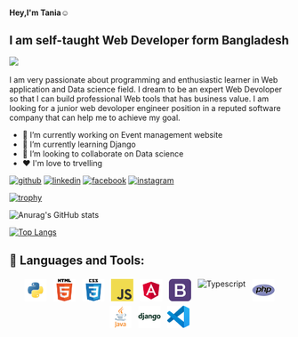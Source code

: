 
#### Hey,I'm Tania☺

I am self-taught Web Developer form Bangladesh
----------------------------------------------------
![](https://komarev.com/ghpvc/?username=TaniaIsa14username&label=PROFILE+VIEWS)

I am very passionate about programming and enthusiastic learner in Web application and Data science field. I
dream to be an expert Web Devoloper so that I can build professional Web tools that has business value. I
am looking for a junior web devoloper engineer position in a reputed software company that can help me to
achieve my goal.


- 🔭 I’m currently working on Event management website
- 🌱 I’m currently learning Django 
- 👯 I’m looking to collaborate on  Data science 
- ❤  I'm love to trvelling

 

[<img src='https://cdn.jsdelivr.net/npm/simple-icons@1.0.0/icons/github.svg' alt='github' height='20'>](https://github.com/https://github.com/TaniaIsa14)  [<img src='https://cdn.jsdelivr.net/npm/simple-icons@1.0.0/icons/linkedin.svg' alt='linkedin' height='20'>](https://www.linkedin.com/in/https://www.linkedin.com/in/tania-isa-389804150//)  [<img src='https://cdn.jsdelivr.net/npm/simple-icons@1.0.0/icons/facebook.svg' alt='facebook' height='20'>](https://www.facebook.com/https://www.facebook.com/profile.php?id=100004461466997)  [<img src='https://cdn.jsdelivr.net/npm/simple-icons@1.0.0/icons/instagram.svg' alt='instagram' height='20'>](https://www.instagram.com/https://www.instagram.com/misty_soytan/)  


[![trophy](https://github-profile-trophy.vercel.app/?username=TaniaIsa14&theme=onedark)](https://github.com/TaniaIsa14/github-profile-trophy)

![Anurag's GitHub stats](https://github-readme-stats.vercel.app/api?username=Tania&theme=synthwave&show_icons=true)

[![Top Langs](https://github-readme-stats.vercel.app/api/top-langs/?username=TaniaIsa14&langs_count=8)](https://github.com/TaniaIsa14/github-readme-stats)

## 🧰 Languages and Tools:
<p align="center">
<img src="https://raw.githubusercontent.com/github/explore/80688e429a7d4ef2fca1e82350fe8e3517d3494d/topics/python/python.png" alt="Python" height="40" style="vertical-align:top; margin:4px">
 <img src="https://raw.githubusercontent.com/github/explore/80688e429a7d4ef2fca1e82350fe8e3517d3494d/topics/html/html.png" alt="HTML" height="40" style="vertical-align:top; margin:4px">
<img src="https://raw.githubusercontent.com/github/explore/80688e429a7d4ef2fca1e82350fe8e3517d3494d/topics/css/css.png" alt="CSS" height="40" style="vertical-align:top; margin:4px">
 <img src="https://raw.githubusercontent.com/github/explore/80688e429a7d4ef2fca1e82350fe8e3517d3494d/topics/javascript/javascript.png" alt="Javascript" height="40" style="vertical-align:top; margin:4px">
 <img src="https://raw.githubusercontent.com/github/explore/80688e429a7d4ef2fca1e82350fe8e3517d3494d/topics/angular/angular.png" alt="Angular" height="40" style="vertical-align:top; margin:4px">
 <img src="https://raw.githubusercontent.com/github/explore/80688e429a7d4ef2fca1e82350fe8e3517d3494d/topics/bootstrap/bootstrap.png" alt="Bootstrap" height="40" style="vertical-align:top; margin:4px">
<img src="https://raw.githubusercontent.com/github/explore/80688e429a7d4ef2fca1e82350fe8e3517d3494d/topics/typecript/typescript.png" alt="Typescript" height="40" style="vertical-align:top; margin:4px">
 <img src="https://raw.githubusercontent.com/github/explore/80688e429a7d4ef2fca1e82350fe8e3517d3494d/topics/php/php.png" alt="PHP" height="40" style="vertical-align:top; margin:4px">
 <img src="https://raw.githubusercontent.com/github/explore/80688e429a7d4ef2fca1e82350fe8e3517d3494d/topics/java/java.png" alt="Java" height="40" style="vertical-align:top; margin:4px">
 <img src="https://raw.githubusercontent.com/github/explore/80688e429a7d4ef2fca1e82350fe8e3517d3494d/topics/django/django.png" alt="Django" height="40" style="vertical-align:top; margin:4px">
<img src="https://raw.githubusercontent.com/github/explore/80688e429a7d4ef2fca1e82350fe8e3517d3494d/topics/visual-studio-code/visual-studio-code.png" alt="Visual studio" height="40" style="vertical-align:top; margin:4px">
</p>



 

